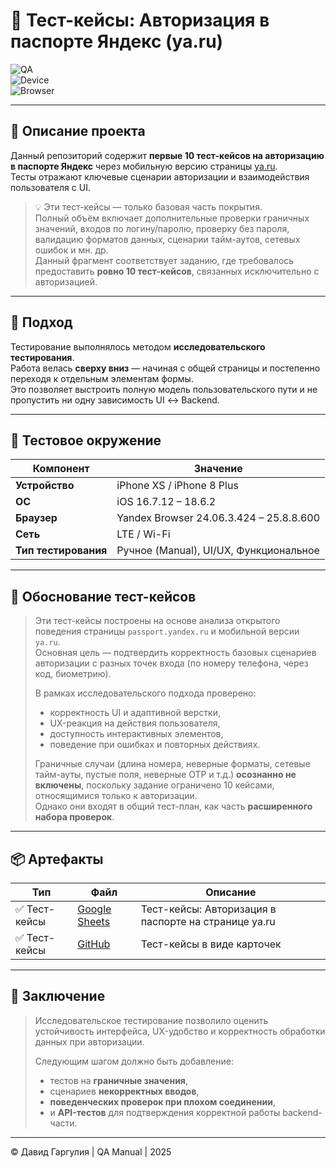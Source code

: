 # 🧪 Тест-кейсы: Авторизация в паспорте Яндекс (ya.ru)

![QA](https://img.shields.io/badge/QA-Manual%20Testing-blue)  
![Device](https://img.shields.io/badge/Device-Mobile%20(iPhone%20XS)-orange)  
![Browser](https://img.shields.io/badge/Browser-Yandex%20v25.8.8.600-green)

---

## 📄 Описание проекта

Данный репозиторий содержит **первые 10 тест-кейсов на авторизацию в паспорте Яндекс** через мобильную версию страницы [ya.ru](https://ya.ru).  
Тесты отражают ключевые сценарии авторизации и взаимодействия пользователя с UI.

> 💡 Эти тест-кейсы — только базовая часть покрытия.  
> Полный объём включает дополнительные проверки граничных значений, входов по логину/паролю, проверку без пароля, валидацию форматов данных, сценарии тайм-аутов, сетевых ошибок и мн. др.  
> Данный фрагмент соответствует заданию, где требовалось предоставить **ровно 10 тест-кейсов**, связанных исключительно с авторизацией.

---

## 🧭 Подход

Тестирование выполнялось методом **исследовательского тестирования**.  
Работа велась **сверху вниз** — начиная с общей страницы и постепенно переходя к отдельным элементам формы.  
Это позволяет выстроить полную модель пользовательского пути и не пропустить ни одну зависимость UI ↔ Backend.

---

## 🧰 Тестовое окружение

| Компонент | Значение |
|------------|-----------|
| **Устройство** | iPhone XS / iPhone 8 Plus |
| **ОС** | iOS 16.7.12 – 18.6.2 |
| **Браузер** | Yandex Browser 24.06.3.424 – 25.8.8.600 |
| **Сеть** | LTE / Wi-Fi |
| **Тип тестирования** | Ручное (Manual), UI/UX, Функциональное |

---

## 💬 Обоснование тест-кейсов

> Эти тест-кейсы построены на основе анализа открытого поведения страницы `passport.yandex.ru` и мобильной версии `ya.ru`.  
> Основная цель — подтвердить корректность базовых сценариев авторизации с разных точек входа (по номеру телефона, через код, биометрию).  
>  
> В рамках исследовательского подхода проверено:  
> - корректность UI и адаптивной верстки,  
> - UX-реакция на действия пользователя,  
> - доступность интерактивных элементов,  
> - поведение при ошибках и повторных действиях.  
>  
> Граничные случаи (длина номера, неверные форматы, сетевые тайм-ауты, пустые поля, неверные OTP и т.д.) **осознанно не включены**, поскольку задание ограничено 10 кейсами, относящимися только к авторизации.  
> Однако они входят в общий тест-план, как часть **расширенного набора проверок**.

---

## 📦 Артефакты

| Тип | Файл | Описание |
|------|------|-----------|
| ✅ Тест-кейсы | [Google Sheets]([./Yandex_Authorization_TestCases_Updated.xlsx](https://docs.google.com/spreadsheets/d/1Z2zmze1FUGGZ4yWgaPC91THLN03GT8ePgAZUQ5iccH0/edit?gid=0#gid=0)) | Тест-кейсы: Авторизация в паспорте на странице ya.ru  |
| ✅ Тест-кейсы | [GitHub](./TestCases.md) | Тест-кейсы в виде карточек |

---

## 🧩 Заключение

> Исследовательское тестирование позволило оценить устойчивость интерфейса, UX-удобство и корректность обработки данных при авторизации.  
>  
> Следующим шагом должно быть добавление:  
> - тестов на **граничные значения**,  
> - сценариев **некорректных вводов**,  
> - **поведенческих проверок при плохом соединении**,  
> - и **API-тестов** для подтверждения корректной работы backend-части.

---

© Давид Гаргулия | QA Manual | 2025

